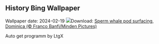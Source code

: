 ## History Bing Wallpaper
Wallpaper date: 2024-02-19
![](https://www.bing.com/th?id=OHR.DominicaWhales_EN-US7918259144_UHD.jpg&w=1000)Download: [Sperm whale pod surfacing, Dominica (© Franco Banfi/Minden Pictures)](https://www.bing.com/th?id=OHR.DominicaWhales_EN-US7918259144_UHD.jpg)

Auto get programm by LtgX
